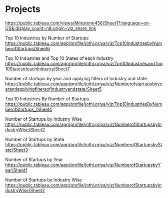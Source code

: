 # Projects
https://public.tableau.com/views/Milestone456/Sheet1?:language=en-US&:display_count=n&:origin=viz_share_link


Top 10 Industries by Number of Startups
https://public.tableau.com/app/profile/jothi.priya/viz/Top10IndustriesbyNumberofStartups/Sheet6


Top 10 Industries and Top 10 States of each Industry
https://public.tableau.com/app/profile/jothi.priya/viz/Top10IndustriesandTop10StatesofeachIndustry/Sheet7

Number of startups by year and applying filters of Industry and state
https://public.tableau.com/app/profile/jothi.priya/viz/NumberofstartupsbyyearandapplyingfiltersofIndustryandstate/Sheet5

Top 10 Industries By Number of Startups.
https://public.tableau.com/app/profile/jothi.priya/viz/Top10IndustriesByNumberofStartups_/Sheet4

Number of Startups by Industry Wise
https://public.tableau.com/app/profile/jothi.priya/viz/NumberofStartupsbyIndustryWise/Sheet2

Number of Startups by State
https://public.tableau.com/app/profile/jothi.priya/viz/NumberofStartupsbyState/Sheet3

Number of Startups by Year
https://public.tableau.com/app/profile/jothi.priya/viz/NumberofStartupsbyYear/Sheet1

Number of Startups by Industry Wise
https://public.tableau.com/app/profile/jothi.priya/viz/NumberofStartupsbyIndustryWise/Sheet2
